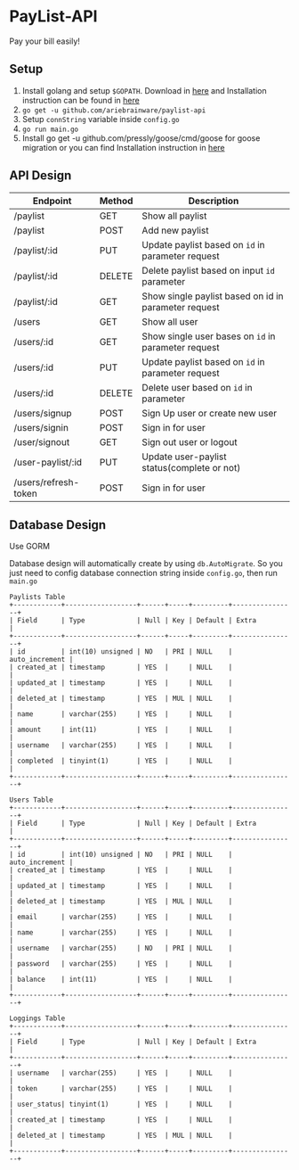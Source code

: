 # PayList-API

Pay your bill easily!

## Setup 

1. Install golang and setup `$GOPATH`. Download in [here](https://golang.org/dl/) and Installation instruction can be found in [here](https://golang.org/doc/install)
2. `go get -u github.com/ariebrainware/paylist-api`
3. Setup `connString`  variable inside `config.go`
4. `go run main.go`
5. Install go get -u github.com/pressly/goose/cmd/goose for goose migration or you can find Installation instruction in [here](https://github.com/pressly/goose)

## API Design

| Endpoint              | Method | Description                                           |
| ---------------       | ------ | ----------------------------------------------------- |
| /paylist              | GET    | Show all paylist                                      |
| /paylist              | POST   | Add new paylist                                       |
| /paylist/:id          | PUT    | Update paylist based on `id` in parameter request     |
| /paylist/:id          | DELETE | Delete paylist based on input `id` parameter          |
| /paylist/:id          | GET    | Show single paylist based on id in parameter request  |
| /users                | GET    | Show all user                                         |
| /users/:id            | GET    | Show single user bases on `id` in parameter request   |
| /users/:id            | PUT    | Update paylist based on `id` in parameter request     |
| /users/:id            | DELETE | Delete user based on `id` in parameter                |
| /users/signup         | POST   | Sign Up user or create new user                       |
| /users/signin         | POST   | Sign in for user                                      |
| /user/signout         | GET    | Sign out user or logout                               |
| /user-paylist/:id     | PUT    | Update user-paylist status(complete or not)           |
| /users/refresh-token  | POST   | Sign in for user                                      |


## Database Design

Use GORM

Database design will automatically create by using `db.AutoMigrate`. So you just need to config database connection string inside `config.go`, then run `main.go`


```
Paylists Table
+------------+------------------+------+-----+---------+----------------+
| Field      | Type             | Null | Key | Default | Extra          |
+------------+------------------+------+-----+---------+----------------+
| id         | int(10) unsigned | NO   | PRI | NULL    | auto_increment |
| created_at | timestamp        | YES  |     | NULL    |                |
| updated_at | timestamp        | YES  |     | NULL    |                |
| deleted_at | timestamp        | YES  | MUL | NULL    |                |
| name       | varchar(255)     | YES  |     | NULL    |                |
| amount     | int(11)          | YES  |     | NULL    |                |
| username   | varchar(255)     | YES  |     | NULL    |                |
| completed  | tinyint(1)       | YES  |     | NULL    |                |
+------------+------------------+------+-----+---------+----------------+
```

```
Users Table
+------------+------------------+------+-----+---------+----------------+
| Field      | Type             | Null | Key | Default | Extra          |
+------------+------------------+------+-----+---------+----------------+
| id         | int(10) unsigned | NO   | PRI | NULL    | auto_increment |
| created_at | timestamp        | YES  |     | NULL    |                |
| updated_at | timestamp        | YES  |     | NULL    |                |
| deleted_at | timestamp        | YES  | MUL | NULL    |                |
| email      | varchar(255)     | YES  |     | NULL    |                |
| name       | varchar(255)     | YES  |     | NULL    |                |
| username   | varchar(255)     | NO   | PRI | NULL    |                |
| password   | varchar(255)     | YES  |     | NULL    |                |
| balance    | int(11)          | YES  |     | NULL    |                |
+------------+------------------+------+-----+---------+----------------+
```

```
Loggings Table
+------------+------------------+------+-----+---------+----------------+
| Field      | Type             | Null | Key | Default | Extra          |
+------------+------------------+------+-----+---------+----------------+
| username   | varchar(255)     | YES  |     | NULL    |                |
| token      | varchar(255)     | YES  |     | NULL    |                |
| user_status| tinyint(1)       | YES  |     | NULL    |                |
| created_at | timestamp        | YES  |     | NULL    |                |
| deleted_at | timestamp        | YES  | MUL | NULL    |                |
+------------+------------------+------+-----+---------+----------------+
```